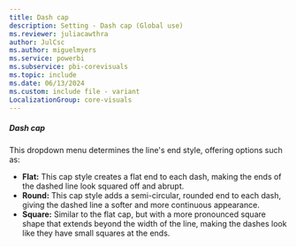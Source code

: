 ```yaml
---
title: Dash cap
description: Setting - Dash cap (Global use)
ms.reviewer: juliacawthra
author: JulCsc
ms.author: miguelmyers
ms.service: powerbi
ms.subservice: pbi-corevisuals
ms.topic: include
ms.date: 06/13/2024
ms.custom: include file - variant
LocalizationGroup: core-visuals
---
```

##### Dash cap

This dropdown menu determines the line's end style, offering options such as:

- **Flat:** This cap style creates a flat end to each dash, making the ends of the dashed line look squared off and abrupt.
- **Round:** This cap style adds a semi-circular, rounded end to each dash, giving the dashed line a softer and more continuous appearance.
- **Square:** Similar to the flat cap, but with a more pronounced square shape that extends beyond the width of the line, making the dashes look like they have small squares at the ends.
